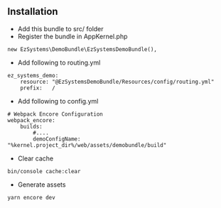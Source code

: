 ## Installation

 - Add this bundle to src/ folder 
 - Register the bundle in AppKernel.php
 ```
 new EzSystems\DemoBundle\EzSystemsDemoBundle(),
 ```
 - Add following to routing.yml
 ```
 ez_systems_demo:
     resource: "@EzSystemsDemoBundle/Resources/config/routing.yml"
     prefix:   /

 ```
 - Add following to config.yml
 ```
 # Webpack Encore Configuration
 webpack_encore:
     builds:
         #....
         demoConfigName: "%kernel.project_dir%/web/assets/demobundle/build"
 ```
 
 - Clear cache
 ```
 bin/console cache:clear
 ```
 - Generate assets
 
 ```
 yarn encore dev
 ```